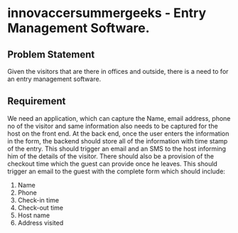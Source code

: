 # innovaccersummergeeks - Entry Management Software.

## Problem Statement
Given the visitors that are there in offices and outside, there is a need to for an entry management
software.
## Requirement
We need an application, which can capture the Name, email address, phone no of the visitor and
same information also needs to be captured for the host on the front end.
At the back end, once the user enters the information in the form, the backend should store all of
the information with time stamp of the entry.
This should trigger an email and an SMS to the host informing him of the details of the visitor.
There should also be a provision of the checkout time which the guest can provide once he
leaves. This should trigger an email to the guest with the complete form which should include:
1. Name
2. Phone
3. Check-in time
4. Check-out time
5. Host name
6. Address visited
